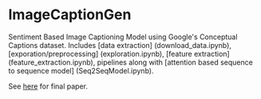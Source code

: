 # ImageCaptionGen
 Sentiment Based Image Captioning Model using Google's Conceptual Captions dataset. Includes [data extraction] (download_data.ipynb), [exporation/preprocessing] (exploration.ipynb), [feature extraction] (feature_extraction.ipynb), pipelines along with [attention based sequence to sequence model] (Seq2SeqModel.ipynb).
 
See [here](https://drive.google.com/file/d/1KjrsSyfRUiNUL3wfjRfJZimC6xMRlOG9/view?usp=sharing) for final paper.
